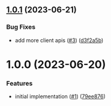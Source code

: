 ## [1.0.1](https://github.com/kyletsang/babel-plugin-transform-next-use-client/compare/v1.0.0...v1.0.1) (2023-06-21)


### Bug Fixes

* add more client apis ([#3](https://github.com/kyletsang/babel-plugin-transform-next-use-client/issues/3)) ([d3f2a5b](https://github.com/kyletsang/babel-plugin-transform-next-use-client/commit/d3f2a5bdf72fa7197671b8cd5de31fbac3799e3f))

# 1.0.0 (2023-06-20)


### Features

* initial implementation ([#1](https://github.com/kyletsang/babel-plugin-transform-next-use-client/issues/1)) ([79ee876](https://github.com/kyletsang/babel-plugin-transform-next-use-client/commit/79ee87648ee6ee521aed3854f7a8ab67abd535d4))
